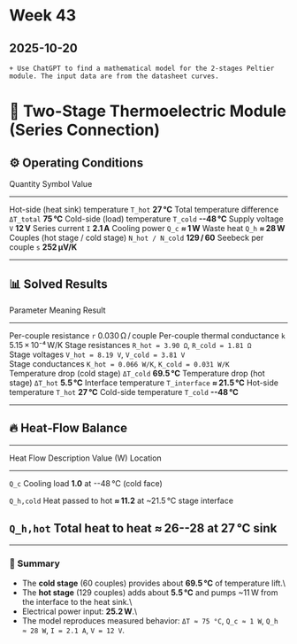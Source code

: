 # Week 43

## 2025-10-20 
    + Use ChatGPT to find a mathematical model for the 2-stages Peltier module. The input data are from the datasheet curves.

# 🧊 Two-Stage Thermoelectric Module (Series Connection)

## ⚙️ Operating Conditions

  Quantity                                 Symbol           Value
  ---------------------------------- ------------------ --------------
  Hot-side (heat sink) temperature        `T_hot`         **27 °C**
  Total temperature difference           `ΔT_total`       **75 °C**
  Cold-side (load) temperature            `T_cold`       **--48 °C**
  Supply voltage                            `V`            **12 V**
  Series current                            `I`           **2.1 A**
  Cooling power                            `Q_c`          **≈ 1 W**
  Waste heat                               `Q_h`          **≈ 28 W**
  Couples (hot stage / cold stage)    `N_hot / N_cold`   **129 / 60**
  Seebeck per couple                        `s`          **252 µV/K**

------------------------------------------------------------------------

## 📊 Solved Results

  Parameter                        Meaning                                     Result
  -------------------------------- ------------------------------------------- ------------------
  Per-couple resistance            `r`                                         0.030 Ω / couple
  Per-couple thermal conductance   `k`                                         5.15 × 10⁻⁴ W/K
  Stage resistances                `R_hot = 3.90 Ω`, `R_cold = 1.81 Ω`         
  Stage voltages                   `V_hot = 8.19 V`, `V_cold = 3.81 V`         
  Stage conductances               `K_hot = 0.066 W/K`, `K_cold = 0.031 W/K`   
  Temperature drop (cold stage)    `ΔT_cold`                                   **69.5 °C**
  Temperature drop (hot stage)     `ΔT_hot`                                    **5.5 °C**
  Interface temperature            `T_interface`                               **≈ 21.5 °C**
  Hot-side temperature             `T_hot`                                     **27 °C**
  Cold-side temperature            `T_cold`                                    **--48 °C**

------------------------------------------------------------------------

## 🔥 Heat‑Flow Balance

  ------------------------------------------------------------------------
  Heat Flow         Description          Value (W)        Location
  ----------------- -------------------- ---------------- ----------------
  `Q_c`             Cooling load         **1.0**          at --48 °C (cold
                                                          face)

  `Q_h,cold`        Heat passed to hot   **≈ 11.2**       at \~21.5 °C
                    stage                                 interface

  `Q_h,hot`         Total heat to heat   **≈ 26--28**     at 27 °C
                    sink                                  
  ------------------------------------------------------------------------

------------------------------------------------------------------------

### 🧠 Summary

-   The **cold stage** (60 couples) provides about **69.5 °C** of
    temperature lift.\
-   The **hot stage** (129 couples) adds about **5.5 °C** and pumps
    \~11 W from the interface to the heat sink.\
-   Electrical power input: **25.2 W**.\
-   The model reproduces measured behavior: `ΔT ≈ 75 °C`, `Q_c ≈ 1 W`,
    `Q_h ≈ 28 W`, `I = 2.1 A`, `V = 12 V`.

